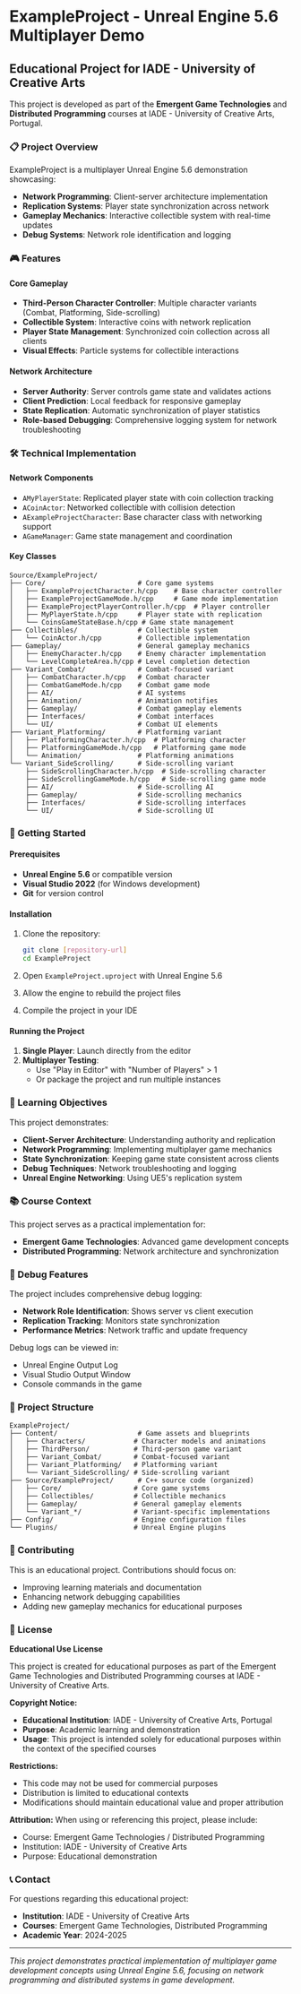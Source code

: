 # ExampleProject - Unreal Engine 5.6 Multiplayer Demo

## Educational Project for IADE - University of Creative Arts

This project is developed as part of the **Emergent Game Technologies** and **Distributed Programming** courses at IADE - University of Creative Arts, Portugal.

### 📋 Project Overview

ExampleProject is a multiplayer Unreal Engine 5.6 demonstration showcasing:
- **Network Programming**: Client-server architecture implementation
- **Replication Systems**: Player state synchronization across network
- **Gameplay Mechanics**: Interactive collectible system with real-time updates
- **Debug Systems**: Network role identification and logging

### 🎮 Features

#### Core Gameplay
- **Third-Person Character Controller**: Multiple character variants (Combat, Platforming, Side-scrolling)
- **Collectible System**: Interactive coins with network replication
- **Player State Management**: Synchronized coin collection across all clients
- **Visual Effects**: Particle systems for collectible interactions

#### Network Architecture
- **Server Authority**: Server controls game state and validates actions
- **Client Prediction**: Local feedback for responsive gameplay
- **State Replication**: Automatic synchronization of player statistics
- **Role-based Debugging**: Comprehensive logging system for network troubleshooting

### 🛠️ Technical Implementation

#### Network Components
- `AMyPlayerState`: Replicated player state with coin collection tracking
- `ACoinActor`: Networked collectible with collision detection
- `AExampleProjectCharacter`: Base character class with networking support
- `AGameManager`: Game state management and coordination

#### Key Classes
```
Source/ExampleProject/
├── Core/                       # Core game systems
│   ├── ExampleProjectCharacter.h/cpp    # Base character controller
│   ├── ExampleProjectGameMode.h/cpp     # Game mode implementation
│   ├── ExampleProjectPlayerController.h/cpp  # Player controller
│   ├── MyPlayerState.h/cpp     # Player state with replication
│   └── CoinsGameStateBase.h/cpp # Game state management
├── Collectibles/               # Collectible system
│   └── CoinActor.h/cpp         # Collectible implementation
├── Gameplay/                   # General gameplay mechanics
│   ├── EnemyCharacter.h/cpp    # Enemy character implementation
│   └── LevelCompleteArea.h/cpp # Level completion detection
├── Variant_Combat/             # Combat-focused variant
│   ├── CombatCharacter.h/cpp   # Combat character
│   ├── CombatGameMode.h/cpp    # Combat game mode
│   ├── AI/                     # AI systems
│   ├── Animation/              # Animation notifies
│   ├── Gameplay/               # Combat gameplay elements
│   ├── Interfaces/             # Combat interfaces
│   └── UI/                     # Combat UI elements
├── Variant_Platforming/        # Platforming variant
│   ├── PlatformingCharacter.h/cpp  # Platforming character
│   ├── PlatformingGameMode.h/cpp   # Platforming game mode
│   └── Animation/              # Platforming animations
└── Variant_SideScrolling/      # Side-scrolling variant
    ├── SideScrollingCharacter.h/cpp  # Side-scrolling character
    ├── SideScrollingGameMode.h/cpp   # Side-scrolling game mode
    ├── AI/                     # Side-scrolling AI
    ├── Gameplay/               # Side-scrolling mechanics
    ├── Interfaces/             # Side-scrolling interfaces
    └── UI/                     # Side-scrolling UI
```

### 🚀 Getting Started

#### Prerequisites
- **Unreal Engine 5.6** or compatible version
- **Visual Studio 2022** (for Windows development)
- **Git** for version control

#### Installation
1. Clone the repository:
   ```bash
   git clone [repository-url]
   cd ExampleProject
   ```

2. Open `ExampleProject.uproject` with Unreal Engine 5.6

3. Allow the engine to rebuild the project files

4. Compile the project in your IDE

#### Running the Project
1. **Single Player**: Launch directly from the editor
2. **Multiplayer Testing**: 
   - Use "Play in Editor" with "Number of Players" > 1
   - Or package the project and run multiple instances

### 🎯 Learning Objectives

This project demonstrates:
- **Client-Server Architecture**: Understanding authority and replication
- **Network Programming**: Implementing multiplayer game mechanics
- **State Synchronization**: Keeping game state consistent across clients
- **Debug Techniques**: Network troubleshooting and logging
- **Unreal Engine Networking**: Using UE5's replication system

### 📚 Course Context

This project serves as a practical implementation for:
- **Emergent Game Technologies**: Advanced game development concepts
- **Distributed Programming**: Network architecture and synchronization

### 🔧 Debug Features

The project includes comprehensive debug logging:
- **Network Role Identification**: Shows server vs client execution
- **Replication Tracking**: Monitors state synchronization
- **Performance Metrics**: Network traffic and update frequency

Debug logs can be viewed in:
- Unreal Engine Output Log
- Visual Studio Output Window
- Console commands in the game

### 📁 Project Structure

```
ExampleProject/
├── Content/                    # Game assets and blueprints
│   ├── Characters/            # Character models and animations
│   ├── ThirdPerson/           # Third-person game variant
│   ├── Variant_Combat/        # Combat-focused variant
│   ├── Variant_Platforming/   # Platforming variant
│   └── Variant_SideScrolling/ # Side-scrolling variant
├── Source/ExampleProject/      # C++ source code (organized)
│   ├── Core/                  # Core game systems
│   ├── Collectibles/          # Collectible mechanics
│   ├── Gameplay/              # General gameplay elements
│   └── Variant_*/             # Variant-specific implementations
├── Config/                    # Engine configuration files
└── Plugins/                   # Unreal Engine plugins
```

### 🤝 Contributing

This is an educational project. Contributions should focus on:
- Improving learning materials and documentation
- Enhancing network debugging capabilities
- Adding new gameplay mechanics for educational purposes

### 📄 License

**Educational Use License**

This project is created for educational purposes as part of the Emergent Game Technologies and Distributed Programming courses at IADE - University of Creative Arts.

**Copyright Notice:**
- **Educational Institution**: IADE - University of Creative Arts, Portugal
- **Purpose**: Academic learning and demonstration
- **Usage**: This project is intended solely for educational purposes within the context of the specified courses

**Restrictions:**
- This code may not be used for commercial purposes
- Distribution is limited to educational contexts
- Modifications should maintain educational value and proper attribution

**Attribution:**
When using or referencing this project, please include:
- Course: Emergent Game Technologies / Distributed Programming
- Institution: IADE - University of Creative Arts
- Purpose: Educational demonstration

### 📞 Contact

For questions regarding this educational project:
- **Institution**: IADE - University of Creative Arts
- **Courses**: Emergent Game Technologies, Distributed Programming
- **Academic Year**: 2024-2025

---

*This project demonstrates practical implementation of multiplayer game development concepts using Unreal Engine 5.6, focusing on network programming and distributed systems in game development.*
